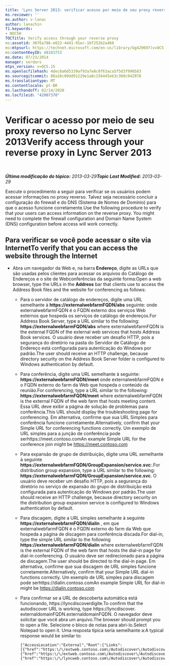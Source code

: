 ```yaml
---
title: 'Lync Server 2013: verificar acesso por meio de seu proxy reverso'
ms.reviewer: ''
ms.author: v-lanac
author: lanachin
f1.keywords:
- NOCSH
TOCTitle: Verify access through your reverse proxy
ms:assetid: 3076a786-e022-4d41-91ec-1bf252b2a468
ms:mtpsurl: https://technet.microsoft.com/en-us/library/Gg429697(v=OCS.15)
ms:contentKeyID: 48183753
ms.date: 07/23/2014
manager: serdars
mtps_version: v=OCS.15
ms.openlocfilehash: 4dec8a6d5339af93a7e8c0f63aca5f5d3f990583
ms.sourcegitcommit: 88a16c09dd91229e1a8c156445eb3c360c942978
ms.translationtype: MT
ms.contentlocale: pt-BR
ms.lasthandoff: 02/14/2020
ms.locfileid: "42007370"
---
```

<div data-xmlns="http://www.w3.org/1999/xhtml">

<div class="topic" data-xmlns="http://www.w3.org/1999/xhtml" data-msxsl="urn:schemas-microsoft-com:xslt" data-cs="http://msdn.microsoft.com/">

<div data-asp="http://msdn2.microsoft.com/asp">

# <a name="verify-access-through-your-reverse-proxy-in-lync-server-2013"></a><span data-ttu-id="6ba57-102">Verificar o acesso por meio de seu proxy reverso no Lync Server 2013</span><span class="sxs-lookup"><span data-stu-id="6ba57-102">Verify access through your reverse proxy in Lync Server 2013</span></span>

</div>

<div id="mainSection">

<div id="mainBody">

<span> </span>

<span data-ttu-id="6ba57-103">_**Última modificação do tópico:** 2013-03-29_</span><span class="sxs-lookup"><span data-stu-id="6ba57-103">_**Topic Last Modified:** 2013-03-29_</span></span>

<span data-ttu-id="6ba57-p101">Execute o procedimento a seguir para verificar se os usuários podem acessar informações no proxy reverso. Talvez seja necessário concluir a configuração do firewall e do DNS (Sistema de Nomes de Domínio) para que o acesso funcione corretamente.</span><span class="sxs-lookup"><span data-stu-id="6ba57-p101">Use the following procedure to verify that your users can access information on the reverse proxy. You might need to complete the firewall configuration and Domain Name System (DNS) configuration before access will work correctly.</span></span>

<div>

## <a name="to-verify-that-you-can-access-the-website-through-the-internet"></a><span data-ttu-id="6ba57-106">Para verificar se você pode acessar o site via Internet</span><span class="sxs-lookup"><span data-stu-id="6ba57-106">To verify that you can access the website through the Internet</span></span>

  - <span data-ttu-id="6ba57-107">Abra um navegador da Web e, na barra **Endereço**, digite as URLs que são usadas pelos clientes para acessar os arquivos do Catálogo de Endereços e o site de Webconferências da seguinte forma:</span><span class="sxs-lookup"><span data-stu-id="6ba57-107">Open a web browser, type the URLs in the **Address** bar that clients use to access the Address Book files and the website for conferencing as follows:</span></span>
    
      - <span data-ttu-id="6ba57-108">Para o servidor de catálogo de endereços, digite uma URL semelhante à **https://externalwebfarmFQDN/abs** seguinte: onde externalwebfarmFQDN é o FQDN externo dos serviços Web externos que hospeda os serviços de catálogo de endereços.</span><span class="sxs-lookup"><span data-stu-id="6ba57-108">For Address Book Server, type a URL similar to the following: **https://externalwebfarmFQDN/abs** where externalwebfarmFQDN is the external FQDN of the external web services that hosts Address Book services.</span></span> <span data-ttu-id="6ba57-109">O usuário deve receber um desafio HTTP, pois a segurança do diretório na pasta do Servidor de Catálogo de Endereço está configurada para autenticação do Windows por padrão.</span><span class="sxs-lookup"><span data-stu-id="6ba57-109">The user should receive an HTTP challenge, because directory security on the Address Book Server folder is configured to Windows authentication by default.</span></span>
    
      - <span data-ttu-id="6ba57-110">Para conferência, digite uma URL semelhante à seguinte: **https://externalwebfarmFQDN/meet** onde externalwebfarmFQDN é o FQDN externo do farm da Web que hospeda o conteúdo da reunião.</span><span class="sxs-lookup"><span data-stu-id="6ba57-110">For conferencing, type a URL similar to the following: **https://externalwebfarmFQDN/meet** where externalwebfarmFQDN is the external FQDN of the web farm that hosts meeting content.</span></span> <span data-ttu-id="6ba57-111">Essa URL deve exibir a página de solução de problemas para conferência.</span><span class="sxs-lookup"><span data-stu-id="6ba57-111">This URL should display the troubleshooting page for conferencing.</span></span> <span data-ttu-id="6ba57-112">Em alternativa, confirme que sua URL Simples para conferência funcione corretamente.</span><span class="sxs-lookup"><span data-stu-id="6ba57-112">Alternatively, confirm that your Simple URL for conferencing functions correctly.</span></span> <span data-ttu-id="6ba57-113">Um exemplo de URL simples para a junção de conferência pode serhttps://meet.contoso.com</span><span class="sxs-lookup"><span data-stu-id="6ba57-113">An example Simple URL for the conference join might be https://meet.contoso.com</span></span>
    
      - <span data-ttu-id="6ba57-114">Para expansão de grupo de distribuição, digite uma URL semelhante à seguinte **https://externalwebfarmFQDN/GroupExpansion/service.svc**:.</span><span class="sxs-lookup"><span data-stu-id="6ba57-114">For distribution group expansion, type a URL similar to the following: **https://externalwebfarmFQDN/GroupExpansion/service.svc**.</span></span> <span data-ttu-id="6ba57-115">O usuário deve receber um desafio HTTP, pois a segurança do diretório no serviço de expansão do grupo de distribuição está configurada para autenticação do Windows por padrão.</span><span class="sxs-lookup"><span data-stu-id="6ba57-115">The user should receive an HTTP challenge, because directory security on the distribution group expansion service is configured to Windows authentication by default.</span></span>
    
      - <span data-ttu-id="6ba57-116">Para discagem, digite a URL simples semelhante à seguinte **https://externalwebfarmFQDN/dialin** , em que externalwebfarmFQDN é o FQDN externo do farm da Web que hospeda a página de discagem para conferência discada.</span><span class="sxs-lookup"><span data-stu-id="6ba57-116">For dial-in, type the simple URL similar to the following **https://externalwebfarmFQDN/dialin** where externalwebfarmFQDN is the external FQDN of the web farm that hosts the dial-in page for dial-in conferencing.</span></span> <span data-ttu-id="6ba57-117">O usuário deve ser redirecionado para a página de discagem.</span><span class="sxs-lookup"><span data-stu-id="6ba57-117">The user should be directed to the dial-in page.</span></span> <span data-ttu-id="6ba57-118">Em alternativa, confirme que sua discagem de URL simples funcione corretamente.</span><span class="sxs-lookup"><span data-stu-id="6ba57-118">Alternatively, confirm that your Simple URL dial-in functions correctly.</span></span> <span data-ttu-id="6ba57-119">Um exemplo de URL simples para discagem pode serhttps://dialin.contoso.com</span><span class="sxs-lookup"><span data-stu-id="6ba57-119">An example Simple URL for dial-in might be https://dialin.contoso.com</span></span>
    
      - <span data-ttu-id="6ba57-120">Para confirmar se a URL de descoberta automática está funcionando, https://lyncdiscoverdigite.</span><span class="sxs-lookup"><span data-stu-id="6ba57-120">To confirm that the autodiscover URL is working, type https://lyncdiscover.</span></span> <span data-ttu-id="6ba57-121">externaldomainFQDN.</span><span class="sxs-lookup"><span data-stu-id="6ba57-121">externaldomainFQDN.</span></span> <span data-ttu-id="6ba57-122">O navegador deve solicitar que você abra um arquivo.</span><span class="sxs-lookup"><span data-stu-id="6ba57-122">The browser should prompt you to open a file.</span></span> <span data-ttu-id="6ba57-123">Selecione o bloco de notas para abri-lo.</span><span class="sxs-lookup"><span data-stu-id="6ba57-123">Select Notepad to open it.</span></span> <span data-ttu-id="6ba57-124">Uma resposta típica seria semelhante a:</span><span class="sxs-lookup"><span data-stu-id="6ba57-124">A typical response would be similar to:</span></span>
        
            {"AccessLocation":"External","Root":{"Links":[{"href":"https:\/\/extweb.contoso.com\/Autodiscover\/AutodiscoverService.svc\/root\/domain","token":"Domain"},
            {"href":"https:\/\/extweb.contoso.com\/Autodiscover\/AutodiscoverService.svc\/root\/user","token":"User"},
            {"href":"https:\/\/lyncweb.contoso.com\/Autodiscover\/AutodiscoverService.svc\/root\/oauth\/user","token":"OAuth"}]}}

</div>

</div>

<span> </span>

</div>

</div>

</div>

